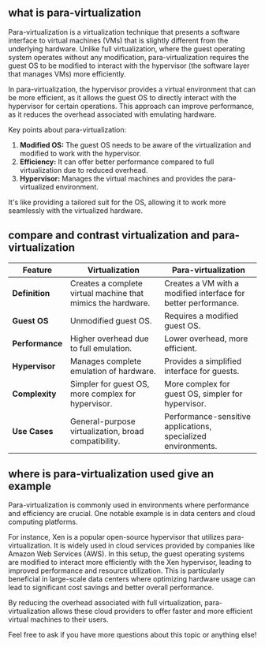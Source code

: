 
## what is para-virtualization

Para-virtualization is a virtualization technique that presents a software interface to virtual machines (VMs) that is slightly different from the underlying hardware. Unlike full virtualization, where the guest operating system operates without any modification, para-virtualization requires the guest OS to be modified to interact with the hypervisor (the software layer that manages VMs) more efficiently. 

In para-virtualization, the hypervisor provides a virtual environment that can be more efficient, as it allows the guest OS to directly interact with the hypervisor for certain operations. This approach can improve performance, as it reduces the overhead associated with emulating hardware.

Key points about para-virtualization:
1. **Modified OS:** The guest OS needs to be aware of the virtualization and modified to work with the hypervisor.
2. **Efficiency:** It can offer better performance compared to full virtualization due to reduced overhead.
3. **Hypervisor:** Manages the virtual machines and provides the para-virtualized environment.

It's like providing a tailored suit for the OS, allowing it to work more seamlessly with the virtualized hardware.


## compare and contrast virtualization and para-virtualization


| Feature             | Virtualization                         | Para-virtualization                     |
|---------------------|----------------------------------------|-----------------------------------------|
| **Definition**      | Creates a complete virtual machine that mimics the hardware. | Creates a VM with a modified interface for better performance. |
| **Guest OS**        | Unmodified guest OS.                   | Requires a modified guest OS.           |
| **Performance**     | Higher overhead due to full emulation. | Lower overhead, more efficient.         |
| **Hypervisor**      | Manages complete emulation of hardware. | Provides a simplified interface for guests. |
| **Complexity**      | Simpler for guest OS, more complex for hypervisor. | More complex for guest OS, simpler for hypervisor. |
| **Use Cases**       | General-purpose virtualization, broad compatibility. | Performance-sensitive applications, specialized environments. |

## where is para-virtualization used give an example

Para-virtualization is commonly used in environments where performance and efficiency are crucial. One notable example is in data centers and cloud computing platforms.

For instance, Xen is a popular open-source hypervisor that utilizes para-virtualization. It is widely used in cloud services provided by companies like Amazon Web Services (AWS). In this setup, the guest operating systems are modified to interact more efficiently with the Xen hypervisor, leading to improved performance and resource utilization. This is particularly beneficial in large-scale data centers where optimizing hardware usage can lead to significant cost savings and better overall performance.

By reducing the overhead associated with full virtualization, para-virtualization allows these cloud providers to offer faster and more efficient virtual machines to their users.

Feel free to ask if you have more questions about this topic or anything else!
